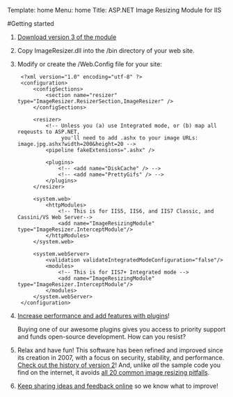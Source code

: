 Template: home
Menu: home
Title: ASP.NET Image Resizing Module for IIS

#Getting started

1. [Download version 3 of the module](/download)
2. Copy ImageResizer.dll into the /bin directory of your web site.
3. Modify or create the /Web.Config file for your site:
	
		<?xml version="1.0" encoding="utf-8" ?>
		<configuration>
			<configSections>
				<section name="resizer" type="ImageResizer.ResizerSection,ImageResizer" />
			</configSections>

			<resizer>
				<!-- Unless you (a) use Integrated mode, or (b) map all reqeusts to ASP.NET, 
				     you'll need to add .ashx to your image URLs: image.jpg.ashx?width=200&height=20 -->
				<pipeline fakeExtensions=".ashx" />

				<plugins>
					<!-- <add name="DiskCache" /> -->
					<!-- <add name="PrettyGifs" /> -->
				</plugins>	
			</resizer>

			<system.web>
				<httpModules>
					<!-- This is for IIS5, IIS6, and IIS7 Classic, and Cassini/VS Web Server-->
					<add name="ImageResizingModule" type="ImageResizer.InterceptModule"/>
				</httpModules>
			</system.web>

			<system.webServer>
				<validation validateIntegratedModeConfiguration="false"/>
				<modules>
					<!-- This is for IIS7+ Integrated mode -->
					<add name="ImageResizingModule" type="ImageResizer.InterceptModule"/>
				</modules>
			</system.webServer>
		</configuration>
	
4. [Increase performance and add features with plugins](/plugins)! 
	
	Buying one of our awesome plugins gives you access to priority support and funds open-source development. How can you resist?
	
5. Relax and have fun! This software has been refined and improved since its creation in 2007, with a focus on security, stability, and performance. [Check out the history of version 2](http://nathanaeljones.com/products/asp-net-image-resizer/)! And, unlike *all* the sample code you find on the internet, it avoids [all 20 common image resizing pitfalls](http://nathanaeljones.com/163/20-image-resizing-pitfalls/).
	
6. [Keep sharing ideas and feedback online](http://resizer.uservoice.com) so we know what to improve!